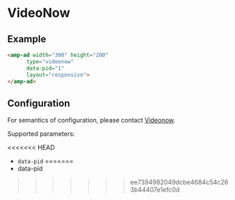 <!---
Copyright 2015 The AMP HTML Authors. All Rights Reserved.

Licensed under the Apache License, Version 2.0 (the "License");
you may not use this file except in compliance with the License.
You may obtain a copy of the License at

      http://www.apache.org/licenses/LICENSE-2.0

Unless required by applicable law or agreed to in writing, software
distributed under the License is distributed on an "AS-IS" BASIS,
WITHOUT WARRANTIES OR CONDITIONS OF ANY KIND, either express or implied.
See the License for the specific language governing permissions and
limitations under the License.
-->

# VideoNow

## Example

```html
<amp-ad width="300" height="200"
      type="videonow"
      data-pid="1"
      layout="responsive">
</amp-ad>
```

## Configuration

For semantics of configuration, please contact [Videonow](http://videonow.ru/html/advertisers/).

Supported parameters:

<<<<<<< HEAD
- `data-pid`
=======
- data-pid
>>>>>>> ee7394982049dcbe4684c54c263b44407e1efc0d
